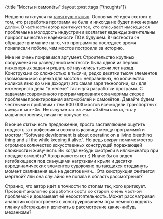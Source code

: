 {:title "Мосты и самолёты"
 :layout :post
 :tags  ["thoughts"]}

Недавно наткнулся на [занятную статью](http://elegantcode.com/2011/06/22/why-software-development-will-never-be-engineering). Основная её идея состоит в том, что разработка программ не была и никогда не будет инженерным делом. В частности автор критикует тех, кто списывает имеющиеся проблемы на молодость индустрии и возлагает надежды значительны прирост качества и надёжности ПО в будущем. В частности он обращает внимание на то, что программ за последнее время понаписали поболе, чем мостов построили за историю.

Мне не очень понравился аргумент. Строительство крупных сооружений на разведанной местности была одной из первых инженерных задач и решать её научились тысячи лет назад. Конструкции со сложностью в тысячи, редко десятки тысяч элементов (возможно моя оценка для мостов и неправильна, но количество ноликов явно до 6 не доходит) это самая заря технологии, как для инженерного дела "в железе" так и для разработки программ. С задачами современного программирования соизмеримы скорее проблемы проектирования автомобилей и самолётов. Давайте будем честными и прибавим к тем 600 000 мостов все модели транспортных средств хотя-бы. Не получается того-же объёма опыта, что у машиностроения, никак не получается.

В конце статьи есть предложение, просто заставляющее ощутить гордость за профессию и осознать разницу между программой и мостом: "Software development is about operating on a living breathing thing and all the while keeping it alive.". Но ведь вокруг помимо мостов огромное количество искусственных конструкций поражающей сложности и живучести. Вы когда нибудь смотрели в иллюминатор при посадке самолёта? Автор кажется нет :) Иначе бы он видел изгибающееся под скачущими нагрузками крыло и десятки аэродинамических элементов судорожно пытающихся отодвинуть момент сваливания ещё на десяток км/ч... Эта конструкция считается мёртвой? Или она случайно не попала в область рассмотрения?

Странно, что автор идёт в точности по стопам тех, кого критикует. Проводит аналогию разработки софта со старой, очень частной проблемой и доказывает её несостоятельность. Может рассматривая аналогии софтостроения с конструированием пора немного поднять планку абстракции и включить в рассмотрение какие-нибудь механизмы?

